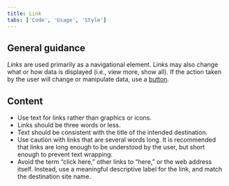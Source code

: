 ```yaml
---
title: Link
tabs: ['Code', 'Usage', 'Style']
---
```


## General guidance


_Links_ are used primarily as a navigational element. Links may also change what or how data is displayed (i.e., view more, show all). If the action taken by the user will change or manipulate data, use a [button](/components/button).



## Content

- Use text for links rather than graphics or icons.
- Links should be three words or less.
- Text should be consistent with the title of the intended destination.
- Use caution with links that are several words long. It is recommended that links are long enough to be understood by the user, but short enough to prevent text wrapping.
- Avoid the term “click here,” other links to “here,” or the web address itself. Instead, use a meaningful descriptive label for the link, and match the destination site name.
